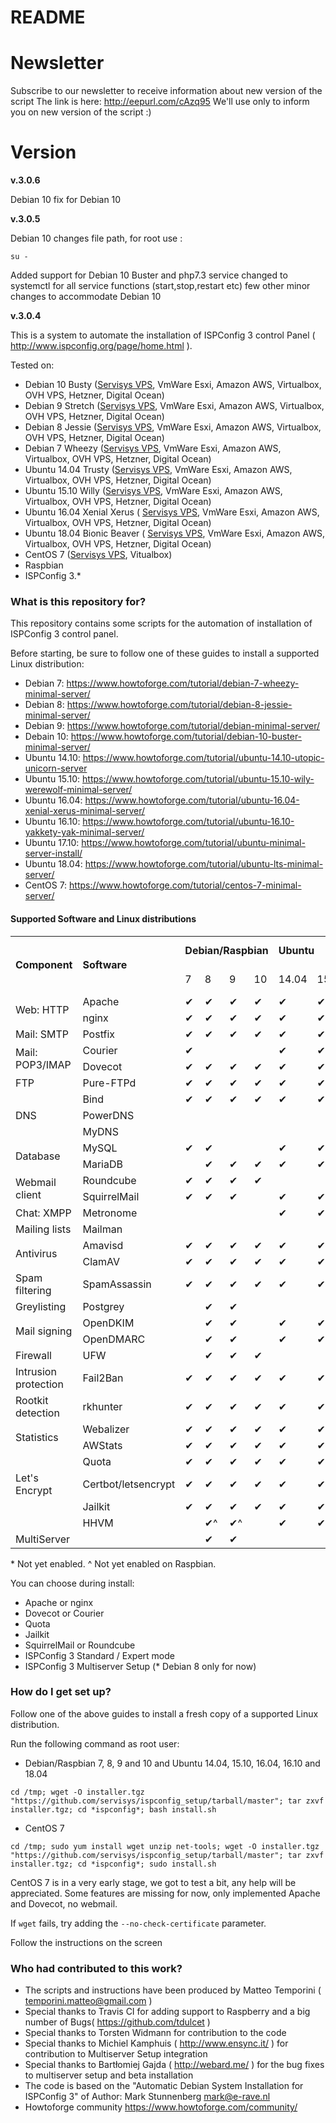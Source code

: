 # README #


# Newsletter #
Subscribe to our newsletter to receive information about new version of the script
The link is here: http://eepurl.com/cAzq95
We'll use only to inform you on new version of the script :)


# Version #
<b>v.3.0.6</b>

Debian 10 fix for Debian 10

<b>v.3.0.5</b>

Debian 10 changes file path, for root use :

	su -
	
Added support for Debian 10 Buster and php7.3
	service changed to systemctl for all service functions (start,stop,restart etc)
	few other minor changes to accommodate Debian 10

<b>v.3.0.4</b>

This is a system to automate the installation of ISPConfig 3 control Panel ( http://www.ispconfig.org/page/home.html ).

Tested on:
- Debian 10 Busty ([Servisys VPS](https://www.servisys.it/), VmWare Esxi, Amazon AWS, Virtualbox, OVH VPS, Hetzner, Digital Ocean)
- Debian 9 Stretch ([Servisys VPS](https://www.servisys.it/), VmWare Esxi, Amazon AWS, Virtualbox, OVH VPS, Hetzner, Digital Ocean)
- Debian 8 Jessie ([Servisys VPS](https://www.servisys.it/), VmWare Esxi, Amazon AWS, Virtualbox, OVH VPS, Hetzner, Digital Ocean)
- Debian 7 Wheezy ([Servisys VPS](https://www.servisys.it/), VmWare Esxi, Amazon AWS, Virtualbox, OVH VPS, Hetzner, Digital Ocean)
- Ubuntu 14.04 Trusty ([Servisys VPS](https://www.servisys.it/), VmWare Esxi, Amazon AWS, Virtualbox, OVH VPS, Hetzner, Digital Ocean)
- Ubuntu 15.10 Willy ([Servisys VPS](https://www.servisys.it/), VmWare Esxi, Amazon AWS, Virtualbox, OVH VPS, Hetzner, Digital Ocean)
- Ubuntu 16.04 Xenial Xerus ( [Servisys VPS](https://www.servisys.it/), VmWare Esxi, Amazon AWS, Virtualbox, OVH VPS, Hetzner, Digital Ocean)
- Ubuntu 18.04 Bionic Beaver ( [Servisys VPS](https://www.servisys.it/), VmWare Esxi, Amazon AWS, Virtualbox, OVH VPS, Hetzner, Digital Ocean)
- CentOS 7 ([Servisys VPS](https://www.servisys.it/), Vitualbox)
- Raspbian
- ISPConfig 3.*

### What is this repository for? ###

This repository contains some scripts for the automation of installation of ISPConfig 3 control panel.

Before starting, be sure to follow one of these guides to install a supported Linux distribution:

- Debian 7: https://www.howtoforge.com/tutorial/debian-7-wheezy-minimal-server/
- Debian 8: https://www.howtoforge.com/tutorial/debian-8-jessie-minimal-server/
- Debian 9: https://www.howtoforge.com/tutorial/debian-minimal-server/
- Debain 10: https://www.howtoforge.com/tutorial/debian-10-buster-minimal-server/
- Ubuntu 14.10: https://www.howtoforge.com/tutorial/ubuntu-14.10-utopic-unicorn-server
- Ubuntu 15.10: https://www.howtoforge.com/tutorial/ubuntu-15.10-wily-werewolf-minimal-server/
- Ubuntu 16.04: https://www.howtoforge.com/tutorial/ubuntu-16.04-xenial-xerus-minimal-server/
- Ubuntu 16.10: https://www.howtoforge.com/tutorial/ubuntu-16.10-yakkety-yak-minimal-server/
- Ubuntu 17.10: https://www.howtoforge.com/tutorial/ubuntu-minimal-server-install/
- Ubuntu 18.04: https://www.howtoforge.com/tutorial/ubuntu-lts-minimal-server/
- CentOS 7: https://www.howtoforge.com/tutorial/centos-7-minimal-server/

#### Supported Software and Linux distributions
<table cellpadding="0" cellspacing="0">
	<tr>
		<td rowspan="2"><strong>Component</strong></td>
		<td rowspan="2"><strong>Software</strong></td>
		<td colspan="4"><strong>Debian/Raspbian</strong></td>
		<td colspan="6"><strong>Ubuntu</strong></td>
		<td><strong>CentOS</strong></td>
		<td colspan="2"><strong>openSUSE Leap</strong></td>
		<td><strong>Fedora</strong></td>
	</tr>
	<tr>
		<td>7</td>
		<td>8</td>
        <td>9</td>
        <td>10</td>
		<td>14.04</td>
		<td>15.10</td>
		<td>16.04</td>
		<td>16.10</td>
		<td>17.10</td>
		<td>18.04</td>
		<td>7</td>
		<td>42.1-3</td>
		<td>15.0</td>
		<td>22-28</td>
	</tr>
	<tr>
		<td rowspan="2">Web: HTTP</td>
		<td>Apache</td>
		<td>✔</td>
		<td>✔</td>
        <td>✔</td>
        <td>✔</td>
		<td>✔</td>
		<td>✔</td>
		<td>✔</td>
		<td>✔</td>
		<td></td>
		<td>✔</td>
		<td>✔</td>
		<td></td>
		<td></td>
		<td></td>
	</tr>
	<tr>
		<td>nginx</td>
		<td>✔</td>
		<td>✔</td>
        <td>✔</td>
        <td>✔</td>
		<td>✔</td>
		<td>✔</td>
		<td>✔</td>
		<td>✔</td>
		<td></td>
		<td>✔</td>
		<td></td>
		<td></td>
		<td></td>
		<td></td>
	</tr>
	<tr>
		<td>Mail: SMTP</td>
		<td>Postfix</td>
		<td>✔</td>
		<td>✔</td>
        <td>✔</td>
        <td>✔</td>
        <td>✔</td>
		<td>✔</td>
		<td>✔</td>
		<td>✔</td>
		<td></td>
		<td>✔</td>
		<td>✔</td>
		<td></td>
		<td></td>
		<td></td>
	</tr>
	<tr>
		<td rowspan="2">Mail: POP3/IMAP</td>
		<td>Courier</td>
		<td>✔</td>
		<td></td>
        <td></td>
        <td></td>
		<td>✔</td>
		<td>✔</td>
		<td>✔</td>
		<td>✔</td>
		<td></td>
		<td>✔</td>
		<td></td>
		<td></td>
		<td></td>
		<td></td>
	</tr>
	<tr>
		<td>Dovecot</td>
		<td>✔</td>
		<td>✔</td>
        <td>✔</td>
        <td>✔</td>
		<td>✔</td>
		<td>✔</td>
		<td>✔</td>
		<td>✔</td>
		<td></td>
		<td>✔</td>
		<td>✔</td>
		<td></td>
		<td></td>
		<td></td>
	</tr>
	<tr>
		<td>FTP</td>
		<td>Pure-FTPd</td>
		<td>✔</td>
		<td>✔</td>
        <td>✔</td>
        <td>✔</td>
		<td>✔</td>
		<td>✔</td>
		<td>✔</td>
		<td>✔</td>
		<td></td>
		<td>✔</td>
		<td>✔</td>
		<td></td>
		<td></td>
		<td></td>
	</tr>
	<tr>
		<td rowspan="3">DNS</td>
		<td>Bind</td>
		<td>✔</td>
		<td>✔</td>
        <td>✔</td>
        <td>✔</td>
		<td>✔</td>
		<td>✔</td>
		<td>✔</td>
		<td>✔</td>
		<td></td>
		<td>✔</td>
		<td>✔</td>
		<td></td>
		<td></td>
		<td></td>
	</tr>
	<tr>
		<td>PowerDNS</td>
		<td></td>
		<td></td>
        <td></td>
        <td></td>
		<td></td>
		<td></td>
		<td></td>
		<td></td>
		<td></td>
		<td></td>
		<td></td>
		<td></td>
		<td></td>
		<td></td>
	</tr>
	<tr>
		<td>MyDNS</td>
		<td></td>
		<td></td>
        <td></td>
        <td></td>
		<td></td>
		<td></td>
		<td></td>
		<td></td>
		<td></td>
		<td></td>
		<td></td>
		<td></td>
		<td></td>
		<td></td>
	</tr>
	<tr>
		<td rowspan="2">Database</td>
		<td>MySQL</td>
		<td>✔</td>
		<td>✔</td>
        <td></td>
        <td></td>
		<td>✔</td>
		<td>✔</td>
		<td>✔</td>
		<td>✔</td>
		<td></td>
		<td>✔</td>
		<td></td>
		<td></td>
		<td></td>
		<td></td>
	</tr>
	<tr>
		<td>MariaDB</td>
		<td></td>
		<td>✔</td>
        <td>✔</td>
        <td>✔</td>
		<td>✔</td>
		<td>✔</td>
		<td>✔</td>
		<td>✔</td>
		<td></td>
		<td>✔</td>
		<td>✔</td>
		<td></td>
		<td></td>
		<td></td>
	</tr>
	<tr>
		<td rowspan="2">Webmail client</td>
		<td>Roundcube</td>
		<td>✔</td>
		<td>✔</td>
        <td>✔</td>
        <td>✔</td>
		<td></td>
		<td></td>
		<td>✔*</td>
		<td></td>
		<td></td>
		<td>✔</td>
		<td>✔</td>
		<td></td>
		<td></td>
		<td></td>
	</tr>
	<tr>
		<td>SquirrelMail</td>
		<td>✔</td>
		<td>✔</td>
        <td>✔</td>
        <td></td>
		<td>✔</td>
		<td>✔</td>
		<td>✔*</td>
		<td>✔</td>
		<td></td>
		<td></td>
		<td>✔</td>
		<td></td>
		<td></td>
		<td></td>
	</tr>
	<tr>
		<td>Chat: XMPP</td>
		<td>Metronome</td>
		<td></td>
		<td></td>
        <td></td>
        <td></td>
		<td>✔</td>
		<td>✔</td>
		<td>✔</td>
		<td>✔</td>
		<td></td>
		<td>✔</td>
		<td>✔*</td>
		<td></td>
		<td></td>
		<td></td>
	</tr>
	<tr>
		<td>Mailing lists</td>
		<td>Mailman</td>
		<td></td>
		<td></td>
        <td></td>
        <td></td>
		<td></td>
		<td></td>
		<td></td>
		<td></td>
		<td></td>
		<td></td>
		<td>✔</td>
		<td></td>
		<td></td>
		<td></td>
	</tr>
	<tr>
		<td rowspan="2">Antivirus</td>
		<td>Amavisd</td>
		<td>✔</td>
		<td>✔</td>
        <td>✔</td>
        <td>✔</td>
		<td>✔</td>
		<td>✔</td>
		<td>✔</td>
		<td>✔</td>
		<td></td>
		<td>✔</td>
		<td>✔</td>
		<td></td>
		<td></td>
		<td></td>
	</tr>
	<tr>
		<td>ClamAV</td>
		<td>✔</td>
		<td>✔</td>
        <td>✔</td>
        <td>✔</td>
		<td>✔</td>
		<td>✔</td>
		<td>✔</td>
		<td>✔</td>
		<td></td>
		<td>✔</td>
		<td>✔</td>
		<td></td>
		<td></td>
		<td></td>
	</tr>
	<tr>
		<td>Spam filtering</td>
		<td>SpamAssassin</td>
		<td>✔</td>
		<td>✔</td>
        <td>✔</td>
        <td>✔</td>
		<td>✔</td>
		<td>✔</td>
		<td>✔</td>
		<td>✔</td>
		<td></td>
		<td>✔</td>
		<td>✔</td>
		<td></td>
		<td></td>
		<td></td>
	</tr>
	<tr>
		<td>Greylisting</td>
		<td>Postgrey</td>
		<td></td>
		<td>✔</td>
        <td>✔</td>
        <td></td>
		<td></td>
		<td></td>
		<td>✔</td>
		<td>✔</td>
		<td></td>
		<td>✔</td>
		<td>✔</td>
		<td></td>
		<td></td>
		<td></td>
	</tr>
	<tr>
		<td rowspan="2">Mail signing</td>
		<td>OpenDKIM</td>
		<td></td>
		<td>✔</td>
        <td>✔</td>
        <td></td>
		<td>✔</td>
		<td>✔</td>
		<td>✔</td>
		<td>✔</td>
		<td></td>
		<td>✔</td>
		<td></td>
		<td></td>
		<td></td>
		<td></td>
	</tr>
	<tr>
		<td>OpenDMARC</td>
		<td></td>
		<td>✔</td>
        <td>✔</td>
        <td></td>
		<td>✔</td>
		<td>✔</td>
		<td>✔</td>
		<td>✔</td>
		<td></td>
		<td>✔</td>
		<td></td>
		<td></td>
		<td></td>
		<td></td>
	</tr>
	<tr>
		<td>Firewall</td>
		<td>UFW</td>
		<td></td>
		<td>✔</td>
        <td>✔</td>
        <td>✔</td>
		<td></td>
		<td></td>
		<td>✔</td>
		<td>✔</td>
		<td></td>
		<td>✔</td>
		<td></td>
		<td></td>
		<td></td>
		<td></td>
	</tr>
	<tr>
		<td>Intrusion protection</td>
		<td>Fail2Ban</td>
		<td>✔</td>
		<td>✔</td>
        <td>✔</td>
        <td>✔</td>
		<td>✔</td>
		<td>✔</td>
		<td>✔</td>
		<td>✔</td>
		<td></td>
		<td>✔</td>
		<td>✔</td>
		<td></td>
		<td></td>
		<td></td>
	</tr>
	<tr>
		<td>Rootkit detection</td>
		<td>rkhunter</td>
		<td>✔</td>
		<td>✔</td>
        <td>✔</td>
        <td>✔</td>
		<td>✔</td>
		<td>✔</td>
		<td>✔</td>
		<td>✔</td>
		<td></td>
		<td>✔</td>
		<td>✔</td>
		<td></td>
		<td></td>
		<td></td>
	</tr>
	<tr>
		<td rowspan="2">Statistics</td>
		<td>Webalizer</td>
		<td>✔</td>
		<td>✔</td>
        <td>✔</td>
        <td>✔</td>
		<td>✔</td>
		<td>✔</td>
		<td>✔</td>
		<td>✔</td>
		<td></td>
		<td>✔</td>
		<td>✔</td>
		<td></td>
		<td></td>
		<td></td>
	</tr>
	<tr>
		<td>AWStats</td>
		<td>✔</td>
		<td>✔</td>
        <td>✔</td>
        <td>✔</td>
		<td>✔</td>
		<td>✔</td>
		<td>✔</td>
		<td>✔</td>
		<td></td>
		<td>✔</td>
		<td>✔</td>
		<td></td>
		<td></td>
		<td></td>
	</tr>
	<tr>
		<td></td>
		<td>Quota</td>
		<td>✔</td>
		<td>✔</td>
        <td>✔</td>
        <td>✔</td>
		<td>✔</td>
		<td>✔</td>
		<td>✔</td>
		<td>✔</td>
		<td></td>
		<td>✔</td>
		<td>✔*</td>
		<td></td>
		<td></td>
		<td></td>
	</tr>
	<tr>
		<td>Let's Encrypt</td>
		<td>Certbot/letsencrypt</td>
		<td>✔</td>
		<td>✔</td>
        <td>✔</td>
        <td>✔</td>
		<td>✔</td>
		<td>✔</td>
		<td>✔</td>
		<td>✔</td>
		<td></td>
		<td>✔</td>
		<td>✔</td>
		<td></td>
		<td></td>
		<td></td>
	</tr>
	<tr>
		<td></td>
		<td>Jailkit</td>
		<td>✔</td>
		<td>✔</td>
        <td>✔</td>
        <td>✔</td>
		<td>✔</td>
		<td>✔</td>
		<td>✔</td>
		<td>✔</td>
		<td></td>
		<td>✔</td>
		<td>✔</td>
		<td></td>
		<td></td>
		<td></td>
	</tr>
	<tr>
		<td></td>
		<td>HHVM</td>
		<td></td>
		<td>✔^</td>
        <td>✔^</td>
        <td></td>
		<td>✔</td>
		<td>✔</td>
		<td>✔</td>
		<td>✔</td>
		<td></td>
		<td>✔</td>
		<td></td>
		<td></td>
		<td></td>
		<td></td>
	</tr>
	<tr>
		<td>MultiServer</td>
		<td></td>
		<td></td>
        <td>✔</td>
        <td>✔</td>
		<td></td>
		<td></td>
		<td></td>
		<td></td>
		<td></td>
		<td></td>
		<td></td>
		<td></td>
		<td></td>
		<td></td>
		<td></td>
	</tr>
</table>
* Not yet enabled.
^ Not yet enabled on Raspbian.


You can choose during install:
- Apache or nginx
- Dovecot or Courier
- Quota
- Jailkit
- SquirrelMail or Roundcube
- ISPConfig 3 Standard / Expert mode
- ISPConfig 3 Multiserver Setup (* Debian 8 only for now)

### How do I get set up? ###

Follow one of the above guides to install a fresh copy of a supported Linux distribution.

Run the following command as root user:

* Debian/Raspbian 7, 8, 9 and 10 and Ubuntu 14.04, 15.10, 16.04, 16.10 and 18.04

```shell
cd /tmp; wget -O installer.tgz "https://github.com/servisys/ispconfig_setup/tarball/master"; tar zxvf installer.tgz; cd *ispconfig*; bash install.sh
```
* CentOS 7

```shell
cd /tmp; sudo yum install wget unzip net-tools; wget -O installer.tgz "https://github.com/servisys/ispconfig_setup/tarball/master"; tar zxvf installer.tgz; cd *ispconfig*; sudo install.sh
```

CentOS 7 is in a very early stage, we got to test a bit, any help will be appreciated. 
Some features are missing for now, only implemented Apache and Dovecot, no webmail.

If `wget` fails, try adding the `--no-check-certificate` parameter.

Follow the instructions on the screen

### Who had contributed to this work? ###

* The scripts and instructions have been produced by Matteo Temporini ( <temporini.matteo@gmail.com> )
* Special thanks to Travis CI for adding support to Raspberry and a big number of Bugs( https://github.com/tdulcet )
* Special thanks to Torsten Widmann for contribution to the code
* Special thanks to Michiel Kamphuis ( http://www.ensync.it/ ) for contribution to Multiserver Setup integration
* Special thanks to Bartłomiej Gajda ( http://webard.me/ ) for the bug fixes to multiserver setup and beta installation
* The code is based on the "Automatic Debian System Installation for ISPConfig 3" of Author: Mark Stunnenberg <mark@e-rave.nl>
* Howtoforge community https://www.howtoforge.com/community/
